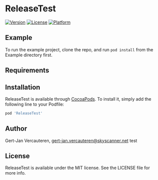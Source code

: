 # ReleaseTest
[![Version](https://img.shields.io/cocoapods/v/ReleaseTest.svg?style=flat)](https://cocoapods.org/pods/ReleaseTest)
[![License](https://img.shields.io/cocoapods/l/ReleaseTest.svg?style=flat)](https://cocoapods.org/pods/ReleaseTest)
[![Platform](https://img.shields.io/cocoapods/p/ReleaseTest.svg?style=flat)](https://cocoapods.org/pods/ReleaseTest)

## Example

To run the example project, clone the repo, and run `pod install` from the Example directory first.

## Requirements

## Installation

ReleaseTest is available through [CocoaPods](https://cocoapods.org). To install
it, simply add the following line to your Podfile:

```ruby
pod 'ReleaseTest'
```

## Author

Gert-Jan Vercauteren, gert-jan.vercauteren@skyscanner.net test

## License

ReleaseTest is available under the MIT license. See the LICENSE file for more info.
